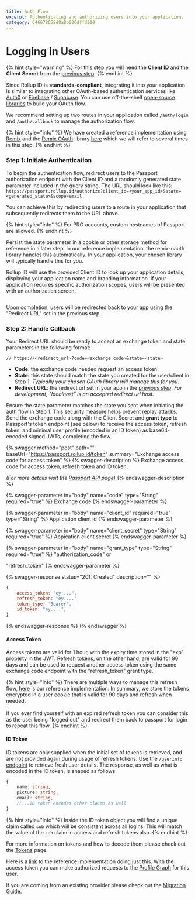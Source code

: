 ```yaml
---
title: Auth Flow
excerpt: Authenticating and authorizing users into your application.
category: 646678658d8a8b006dffd000
---
```


# Logging in Users

{% hint style="warning" %}
For this step you will need the **Client ID** and the **Client Secret** from the [previous step](create-an-application.md).
{% endhint %}

Since Rollup ID is **standards-compliant**, integrating it into your application is similar to integrating other OAuth-based authentication services like [Auth0](https://auth0.com/) or [Firebase](https://firebase.google.com/) / [Supabase](https://supabase.com/). You can use off-the-shelf [open-source libraries](https://oauth.net/code/) to build your OAuth flow.

We recommend setting up two routes in your application called `/auth/login` and `/auth/callback` to manage the authorization flow.

{% hint style="info" %}
We have created a reference implementation using [Remix](https://remix.run/) and the [Remix OAuth](https://github.com/sergiodxa/remix-auth) library [here](https://github.com/proofzero/rollupid/tree/main/apps/profile/app/routes/auth) which we will refer to several times in this step.
{% endhint %}

### Step 1: Initiate Authentication

To begin the authentication flow, redirect users to the Passport authorization endpoint with the Client ID and a randomly generated state parameter included in the query string. The URL should look like this: `https://passport.rollup.id/authorize?client_id=<your_app_id>&state=<generated_state>&scope=email`

You can achieve this by redirecting users to a route in your application that subsequently redirects them to the URL above.&#x20;

{% hint style="info" %}
For PRO accounts, custom hostnames of Passport are allowed.
{% endhint %}

Persist the state parameter in a cookie or other storage method for reference in a later step. In our reference implementation, the remix-oauth library handles this automatically. In your application, your chosen library will typically handle this for you.

Rollup ID will use the provided Client ID to look up your application details, displaying your application name and branding information. If your application requires specific authorization scopes, users will be presented with an authorization screen.

<figure><img src="../.gitbook/assets/13.png" alt=""><figcaption></figcaption></figure>

Upon completion, users will be redirected back to your app using the "Redirect URL" set in the previous step.

### Step 2: Handle Callback

Your Redirect URL should be ready to accept an exchange token and state parameters in the following format:

```
// https://<redirect_url>?code=<exchange code>&state=<state>
```

- **Code**: the exchange code needed request an access token
- **State:** this state should match the state you created for the user/client in Step 1. _Typically your chosen OAuth library will manage this for you._
- **Redirect URL**: the redirect url set in your app in the [previous step](create-an-application.md). _For development, "localhost" is an accepted redirect url host._

Ensure the state parameter matches the state you sent when initiating the auth flow in Step 1. This security measure helps prevent replay attacks. Send the exchange code along with the Client Secret and **grant type** to Passport's token endpoint (see below) to receive the access token, refresh token, and minimal user profile (encoded in an ID token) as base64-encoded signed JWTs, completing the flow.

{% swagger method="post" path="" baseUrl="https://passport.rollup.id/token" summary="Exchange access code for access token" %}
{% swagger-description %}
Exchange access code for access token, refresh token and ID token.

_(For more details visit the_ [_Passport API_](../platform/passport.md) _page)_
{% endswagger-description %}

{% swagger-parameter in="body" name="code" type="String" required="true" %}
Exchange code
{% endswagger-parameter %}

{% swagger-parameter in="body" name="client_id" required="true" type="String" %}
Application client id
{% endswagger-parameter %}

{% swagger-parameter in="body" name="client_secret" type="String" required="true" %}
Appication client secret
{% endswagger-parameter %}

{% swagger-parameter in="body" name="grant_type" type="String" required="true" %}
"authorization_code" or

"refresh_token"
{% endswagger-parameter %}

{% swagger-response status="201: Created" description="" %}

```javascript
{
    access_token: "ey....",
    refresh_token: "ey....",
    token_type: 'Bearer',
    id_token: "ey....",
}
```

{% endswagger-response %}
{% endswagger %}

#### Access Token

Access tokens are valid for 1 hour, with the expiry time stored in the "exp" property in the JWT. Refresh tokens, on the other hand, are valid for 90 days and can be used to request another access token using the same exchange code endpoint with the "refresh_token" grant type.

{% hint style="info" %}
There are multiple ways to manage this refresh flow, [here](../../apps/profile/app/utils/session.server.tsx#L52) is our reference implementation. In summary, we store the tokens encrypted in a user cookie that is valid for 90 days and refresh when needed.\
\
If you ever find yourself with an expired refresh token you can consider this as the user being "logged out" and redirect them back to passport for login to repeat this flow.
{% endhint %}

#### ID Token

ID tokens are only supplied when the initial set of tokens is retrieved, and are not provided again during usage of refresh tokens. Use the `/userinfo` [endpoint](../reference/passport-api.md#user-info) to retrieve fresh user details. The response, as well as what is encoded in the ID token, is shaped as follows:

```typescript
{
    name: string,
    picture: string,
    email: string,
    //...ID token encodes other claims as well
}
```

{% hint style="info" %}
Inside the ID token object you will find a unique claim called `sub` which will be consistent across all logins. This will match the value of the `sub` claim in access and refresh tokens also.
{% endhint %}

For more information on tokens and how to decode them please check out the [Tokens](../advanced/tokens.md) page.

Here is a [link](../../apps/profile/app/routes/auth/callback.tsx) to the reference implementation doing just this. With the access token you can make authorized requests to the [Profile Graph](../platform/profile-graph.md) for this user.

If you are coming from an existing provider please check out the [Migration Guide](../advanced/migration-guide.md).
